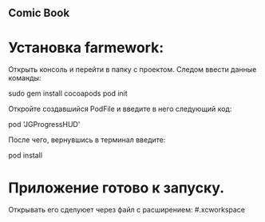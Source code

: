 ## Comic Book

# Установка farmework: 
Открыть консоль и перейти в папку с проектом. 
Следом ввести данные команды: 

sudo gem install cocoapods
pod init

Откройте создавшийся PodFile и введите в него следующий код: 

pod 'JGProgressHUD'

После чего, вернувшись в терминал введите: 

pod install 

# Приложение готово к запуску.

Открывать его сделуюет через файл с расширением: #.xcworkspace
